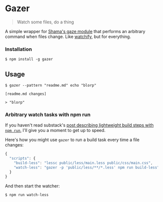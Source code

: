 # Gazer

> Watch some files, do a thing

A simple wrapper for [Shama's gaze
module](https://github.com/shama/gaze) that performs an arbitrary
command when files change. Like
[watchify](https://github.com/substack/watchify), but for everything.

### Installation

```shell
$ npm install -g gazer
```

## Usage

```shell
$ gazer --pattern "readme.md" echo "blorp"

[readme.md changes]

> "blorp"
```

### Arbitrary watch tasks with npm run

If you haven't read substack's [post describing lightweight build steps
with `npm run`](http://substack.net/task_automation_with_npm_run), I'll
give you a moment to get up to speed.

Here's how you might use `gazer` to run a build task every time a file
changes:

```javascript
{
  "scripts": {
    "build-less": "lessc public/less/main.less public/css/main.css",
    "watch-less": "gazer -p 'public/less/**/*.less' npm run build-less"
  }
}
```

And then start the watcher:

```shell
$ npm run watch-less
```

